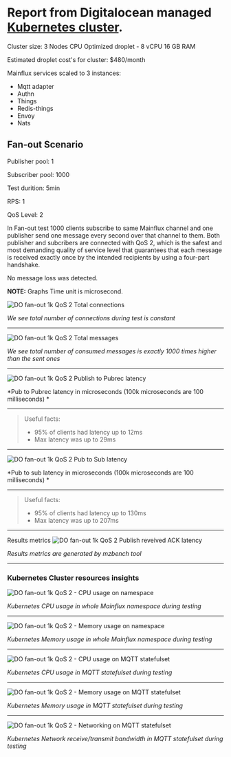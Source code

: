 # Report from Digitalocean managed [Kubernetes cluster](https://www.digitalocean.com/products/kubernetes/).

Cluster size: 3 Nodes CPU Optimized droplet - 8 vCPU 16 GB RAM

Estimated droplet cost's for cluster: $480/month

Mainflux services scaled to 3 instances:

* Mqtt adapter
* Authn
* Things
* Redis-things
* Envoy
* Nats


## Fan-out Scenario

Publisher pool: 1

Subscriber pool: 1000

Test durition: 5min

RPS: 1

QoS Level: 2

In Fan-out test 1000 clients subscribe to same Mainflux channel and one publisher send one message every second over that channel to them.
Both publisher and subcribers are connected with QoS 2, which is the safest and most demanding quality of service level that guarantees that each message is received exactly once by the intended recipients by using a four-part handshake.

No message loss was detected.

**NOTE:** Graphs Time unit is microsecond.

![DO fan-out 1k QoS 2 Total connections](assets/DO/fan-out-1k-qos2-totalconn.png "DO fan-out 1k QoS 2 Total connections")

*We see total number of connections during test is constant*

---

![DO fan-out 1k QoS 2 Total messages](assets/DO/fan-out-1k-qos2-totalmsg.png "DO fan-out 1k QoS 2 Total messages")

*We see total number of consumed messages is exactly 1000 times higher than the sent ones*

---

![DO fan-out 1k QoS 2 Publish to Pubrec latency](assets/DO/fan-out-1k-qos2-publishers-pub-pubrec-latency.png "DO fan-out 1k QoS 2 Pub to Sub latency")

*Pub to Pubrec latency in microseconds (100k microseconds are 100 milliseconds) *

---
> Useful facts: 
>* 95% of clients had latency up to 12ms
>* Max latency was up to 29ms

---

![DO fan-out 1k QoS 2 Pub to Sub latency](assets/DO/fan-out-1k-qos2-pub-sub-lat.png "DO fan-out 1k QoS 2 Pub to Sub latency")

*Pub to sub latency in microseconds (100k microseconds are 100 milliseconds) *

---
> Useful facts: 
>* 95% of clients had latency up to 130ms
>* Max latency was up to 207ms

---


Results metrics
![DO fan-out 1k QoS 2 Publish reveived ACK latency](assets/DO/fan-out-1k-qos2-results.png "DO fan-out 1k QoS 2  Publish reveived ACK")

*Results metrics are generated by mzbench tool*

---

### Kubernetes Cluster resources insights
![DO fan-out 1k QoS 2 - CPU usage on namespace](assets/DO/fan-out-1k-qos2-cpu-usage-namespace-wo-jaeger.png "DO fan-out 1k QoS 2 - CPU usage on namespace")

*Kubernetes CPU usage in whole Mainflux namespace during testing*

---

![DO fan-out 1k QoS 2 - Memory usage on namespace](assets/DO/fan-out-1k-qos2-mem-usage-namespace-wo-jaeger.png "DO fan-out 1k QoS 2 - Memory usage on namespace")

*Kubernetes Memory usage in whole Mainflux namespace during testing*

---

![DO fan-out 1k QoS 2 - CPU usage on MQTT statefulset](assets/DO/fan-out-1k-qos2-cpu-mqtt-adapters.png "DO fan-out 1k QoS 2 - CPU usage on MQTT statefulset")

*Kubernetes CPU usage in MQTT statefulset during testing*

---

![DO fan-out 1k QoS 2 - Memory usage on MQTT statefulset](assets/DO/fan-out-1k-qos2-mem-usage-mqtt.png "DO fan-out 1k QoS 2 - Memory usage on MQTT statefulset")

*Kubernetes Memory usage in MQTT statefulset during testing*

---

![DO fan-out 1k QoS 2 - Networking on MQTT statefulset](assets/DO/fan-out-1k-qos2-networking-mqtt.png "DO fan-out 1k QoS 2 - Networking on MQTT statefulset")

*Kubernetes Network receive/transmit bandwidth in MQTT statefulset during testing*

